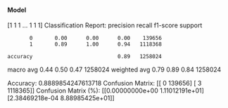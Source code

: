 #### Model
[1 1 1 ... 1 1 1]
Classification Report:
              precision    recall  f1-score   support

           0       0.00      0.00      0.00    139656
           1       0.89      1.00      0.94   1118368

    accuracy                           0.89   1258024
   macro avg       0.44      0.50      0.47   1258024
weighted avg       0.79      0.89      0.84   1258024

Accuracy: 0.8889854247613718
Confusion Matrix:
[[      0  139656]
 [      3 1118365]]
Confusion Matrix (%):
[[0.00000000e+00 1.11012191e+01]
 [2.38469218e-04 8.88985425e+01]]

